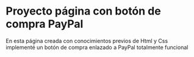 # Proyecto página con botón de compra PayPal

En esta página creada con conocimientos previos de Html y Css implementé un botón de compra enlazado a PayPal totalmente funcional
